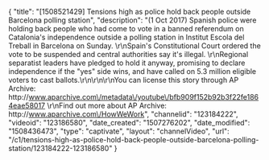 {
    "title": "[1508521429] Tensions high as police hold back people outside Barcelona polling station",
    "description": "(1 Oct 2017) Spanish police were holding back people who had come to vote in a banned referendum on Catalonia's independence outside a polling station in Institut Escola del Treball in Barcelona on Sunday. \r\nSpain's Constitutional Court ordered the vote to be suspended and central authorities say it's illegal. \r\nRegional separatist leaders have pledged to hold it anyway, promising to declare independence if the \"yes\" side wins, and have called on 5.3 million eligible voters to cast ballots.\r\n\r\n\r\nYou can license this story through AP Archive: http:\/\/www.aparchive.com\/metadata\/youtube\/bfb909f152b92b3f22fe1864eae58017 \r\nFind out more about AP Archive: http:\/\/www.aparchive.com\/HowWeWork",
    "channelid": "123184222",
    "videoid": "123186580",
    "date_created": "1507276202",
    "date_modified": "1508436473",
    "type": "captivate",
    "layout": "channelVideo",
    "url": "\/c1\/tensions-high-as-police-hold-back-people-outside-barcelona-polling-station\/123184222-123186580"
}